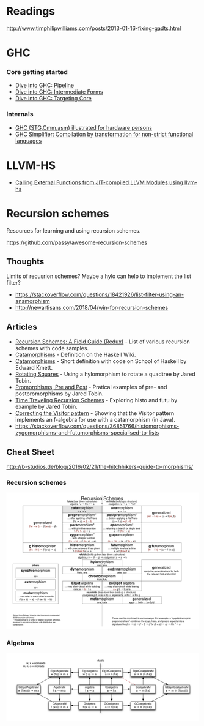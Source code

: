 # Readings

http://www.timphilipwilliams.com/posts/2013-01-16-fixing-gadts.html

# GHC
### Core getting started

- [Dive into GHC: Pipeline](http://www.stephendiehl.com/posts/ghc_01.html)
- [Dive into GHC: Intermediate Forms](http://www.stephendiehl.com/posts/ghc_02.html)
- [Dive into GHC: Targeting Core](http://www.stephendiehl.com/posts/ghc_03.html)

### Internals

- [GHC (STG,Cmm,asm) illustrated for hardware persons](http://takenobu-hs.github.io/downloads/haskell_ghc_illustrated.pdf)
- [GHC Simplifier: Compilation by transformation for non-strict functional languages](https://www.microsoft.com/en-us/research/publication/compilation-transformation-non-strict-functional-languages)


# LLVM-HS

- [Calling External Functions from JIT-compiled LLVM Modules using llvm-hs](https://purelyfunctional.org/posts/2018-04-02-llvm-hs-jit-external-function.html)

# Recursion schemes

Resources for learning and using recursion schemes.

https://github.com/passy/awesome-recursion-schemes

## Thoughts

Limits of recusrion schemes? Maybe a hylo can help to implement the list filter?

- https://stackoverflow.com/questions/18421926/list-filter-using-an-anamorphism
- http://newartisans.com/2018/04/win-for-recursion-schemes

## Articles

- [Recursion Schemes: A Field Guide (Redux)](http://comonad.com/reader/2009/recursion-schemes/) -
  List of various recursion schemes with code samples.
- [Catamorphisms](https://wiki.haskell.org/Catamorphisms) - Definition on the Haskell Wiki.
- [Catamorphisms](https://www.schoolofhaskell.com/user/edwardk/recursion-schemes/catamorphisms) -
  Short definition with code on School of Haskell by Edward Kmett.
- [Rotating Squares](https://jtobin.io/rotating-squares) - Using a hylomorphism to rotate a quadtree by Jared Tobin.
- [Promorphisms, Pre and Post](https://jtobin.io/promorphisms-pre-post) - Pratical examples of pre- and postpromorphisms by Jared Tobin.
- [Time Traveling Recursion Schemes](https://jtobin.io/time-traveling-recursion) - Exploring histo and futu by example by Jared Tobin.
- [Correcting the Visitor pattern](http://logji.blogspot.co.uk/2012/02/correcting-visitor-pattern.html) - Showing that the Visitor pattern implements an f-algebra for use with a catamorphism (in Java).
- https://stackoverflow.com/questions/36851766/histomorphisms-zygomorphisms-and-futumorphisms-specialised-to-lists

## Cheat Sheet

http://b-studios.de/blog/2016/02/21/the-hitchhikers-guide-to-morphisms/

### Recursion schemes

<img src="images/recursion-schemes-cheat-sheet.svg" style="max-width: 100%; max-height: 100vh; height: auto;">

### Algebras

<img src="images/algebras.svg" style="max-width: 100%; max-height: 100vh; height: auto;">
